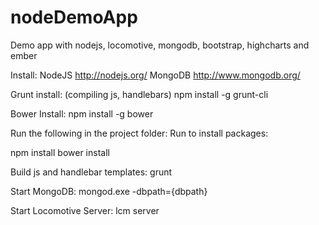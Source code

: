 nodeDemoApp
===========

Demo app with nodejs, locomotive, mongodb, bootstrap, highcharts and ember


Install:
NodeJS http://nodejs.org/
MongoDB http://www.mongodb.org/

Grunt install: (compiling js, handlebars)
npm install -g grunt-cli

Bower Install:
npm install -g bower

Run the following in the project folder:
Run to install packages:

npm install
bower install

Build js and handlebar templates:
grunt

Start MongoDB:
mongod.exe -dbpath={dbpath}

Start Locomotive Server:
lcm server